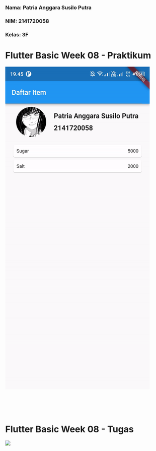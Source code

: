 ### Nama: Patria Anggara Susilo Putra
### NIM: 2141720058
### Kelas: 3F

<h1>Flutter Basic Week 08 - Praktikum</h1>
<img src="docs/hasil.gif">
<br><br><br><br><br>
<h1>Flutter Basic Week 08 - Tugas</h1>
<img src="docs/tugas.gif">